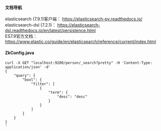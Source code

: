 #### 文档导航
elasticsearch (7.9.1)客户端： https://elasticsearch-py.readthedocs.io/  
elasticsearch-dsl (7.2.1)： https://elasticsearch-dsl.readthedocs.io/en/latest/persistence.html  
ES7.9官方文档：https://www.elastic.co/guide/en/elasticsearch/reference/current/index.html  

####  ZkConfig.java
``` commandline
curl -X GET "localhost:9200/person/_search?pretty" -H 'Content-Type: application/json' -d'
{
    "query": {
        "bool": {
            "filter": [
                {
                    "term": {
                        "desc": "desc"
                    }
                }
            ]
        }
    }
}
'
```

